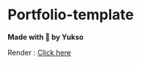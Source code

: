 # Portfolio-template

**Made with 💖 by Yukso**

Render : [Click here](https://yuksoo.github.io/Portfolio-template)
